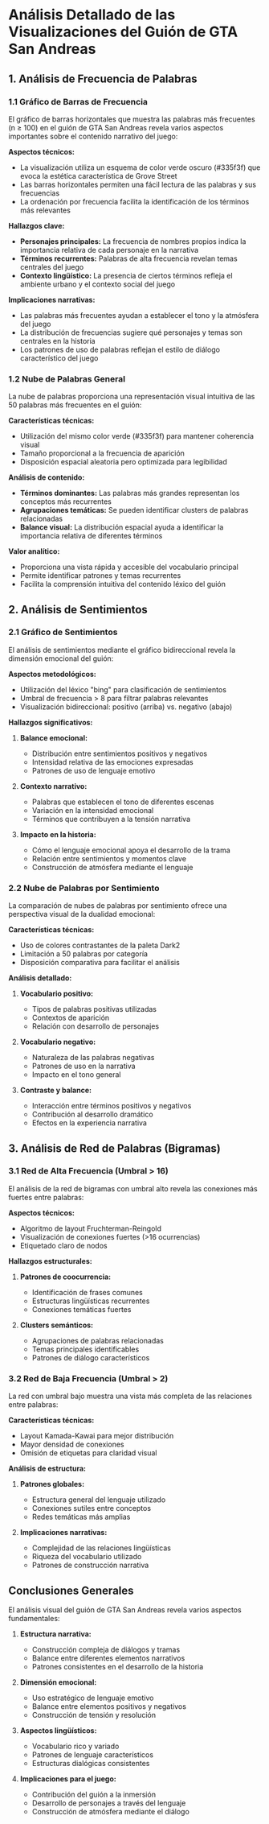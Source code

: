 # Análisis Detallado de las Visualizaciones del Guión de GTA San Andreas

## 1. Análisis de Frecuencia de Palabras
### 1.1 Gráfico de Barras de Frecuencia

El gráfico de barras horizontales que muestra las palabras más frecuentes (n ≥ 100) en el guión de GTA San Andreas revela varios aspectos importantes sobre el contenido narrativo del juego:

**Aspectos técnicos:**
- La visualización utiliza un esquema de color verde oscuro (#335f3f) que evoca la estética característica de Grove Street
- Las barras horizontales permiten una fácil lectura de las palabras y sus frecuencias
- La ordenación por frecuencia facilita la identificación de los términos más relevantes

**Hallazgos clave:**
- **Personajes principales:** La frecuencia de nombres propios indica la importancia relativa de cada personaje en la narrativa
- **Términos recurrentes:** Palabras de alta frecuencia revelan temas centrales del juego
- **Contexto lingüístico:** La presencia de ciertos términos refleja el ambiente urbano y el contexto social del juego

**Implicaciones narrativas:**
- Las palabras más frecuentes ayudan a establecer el tono y la atmósfera del juego
- La distribución de frecuencias sugiere qué personajes y temas son centrales en la historia
- Los patrones de uso de palabras reflejan el estilo de diálogo característico del juego

### 1.2 Nube de Palabras General

La nube de palabras proporciona una representación visual intuitiva de las 50 palabras más frecuentes en el guión:

**Características técnicas:**
- Utilización del mismo color verde (#335f3f) para mantener coherencia visual
- Tamaño proporcional a la frecuencia de aparición
- Disposición espacial aleatoria pero optimizada para legibilidad

**Análisis de contenido:**
- **Términos dominantes:** Las palabras más grandes representan los conceptos más recurrentes
- **Agrupaciones temáticas:** Se pueden identificar clusters de palabras relacionadas
- **Balance visual:** La distribución espacial ayuda a identificar la importancia relativa de diferentes términos

**Valor analítico:**
- Proporciona una vista rápida y accesible del vocabulario principal
- Permite identificar patrones y temas recurrentes
- Facilita la comprensión intuitiva del contenido léxico del guión

## 2. Análisis de Sentimientos

### 2.1 Gráfico de Sentimientos

El análisis de sentimientos mediante el gráfico bidireccional revela la dimensión emocional del guión:

**Aspectos metodológicos:**
- Utilización del léxico "bing" para clasificación de sentimientos
- Umbral de frecuencia > 8 para filtrar palabras relevantes
- Visualización bidireccional: positivo (arriba) vs. negativo (abajo)

**Hallazgos significativos:**
1. **Balance emocional:**
   - Distribución entre sentimientos positivos y negativos
   - Intensidad relativa de las emociones expresadas
   - Patrones de uso de lenguaje emotivo

2. **Contexto narrativo:**
   - Palabras que establecen el tono de diferentes escenas
   - Variación en la intensidad emocional
   - Términos que contribuyen a la tensión narrativa

3. **Impacto en la historia:**
   - Cómo el lenguaje emocional apoya el desarrollo de la trama
   - Relación entre sentimientos y momentos clave
   - Construcción de atmósfera mediante el lenguaje

### 2.2 Nube de Palabras por Sentimiento

La comparación de nubes de palabras por sentimiento ofrece una perspectiva visual de la dualidad emocional:

**Características técnicas:**
- Uso de colores contrastantes de la paleta Dark2
- Limitación a 50 palabras por categoría
- Disposición comparativa para facilitar el análisis

**Análisis detallado:**
1. **Vocabulario positivo:**
   - Tipos de palabras positivas utilizadas
   - Contextos de aparición
   - Relación con desarrollo de personajes

2. **Vocabulario negativo:**
   - Naturaleza de las palabras negativas
   - Patrones de uso en la narrativa
   - Impacto en el tono general

3. **Contraste y balance:**
   - Interacción entre términos positivos y negativos
   - Contribución al desarrollo dramático
   - Efectos en la experiencia narrativa

## 3. Análisis de Red de Palabras (Bigramas)

### 3.1 Red de Alta Frecuencia (Umbral > 16)

El análisis de la red de bigramas con umbral alto revela las conexiones más fuertes entre palabras:

**Aspectos técnicos:**
- Algoritmo de layout Fruchterman-Reingold
- Visualización de conexiones fuertes (>16 ocurrencias)
- Etiquetado claro de nodos

**Hallazgos estructurales:**
1. **Patrones de coocurrencia:**
   - Identificación de frases comunes
   - Estructuras lingüísticas recurrentes
   - Conexiones temáticas fuertes

2. **Clusters semánticos:**
   - Agrupaciones de palabras relacionadas
   - Temas principales identificables
   - Patrones de diálogo característicos

### 3.2 Red de Baja Frecuencia (Umbral > 2)

La red con umbral bajo muestra una vista más completa de las relaciones entre palabras:

**Características técnicas:**
- Layout Kamada-Kawai para mejor distribución
- Mayor densidad de conexiones
- Omisión de etiquetas para claridad visual

**Análisis de estructura:**
1. **Patrones globales:**
   - Estructura general del lenguaje utilizado
   - Conexiones sutiles entre conceptos
   - Redes temáticas más amplias

2. **Implicaciones narrativas:**
   - Complejidad de las relaciones lingüísticas
   - Riqueza del vocabulario utilizado
   - Patrones de construcción narrativa

## Conclusiones Generales

El análisis visual del guión de GTA San Andreas revela varios aspectos fundamentales:

1. **Estructura narrativa:**
   - Construcción compleja de diálogos y tramas
   - Balance entre diferentes elementos narrativos
   - Patrones consistentes en el desarrollo de la historia

2. **Dimensión emocional:**
   - Uso estratégico de lenguaje emotivo
   - Balance entre elementos positivos y negativos
   - Construcción de tensión y resolución

3. **Aspectos lingüísticos:**
   - Vocabulario rico y variado
   - Patrones de lenguaje característicos
   - Estructuras dialógicas consistentes

4. **Implicaciones para el juego:**
   - Contribución del guión a la inmersión
   - Desarrollo de personajes a través del lenguaje
   - Construcción de atmósfera mediante el diálogo